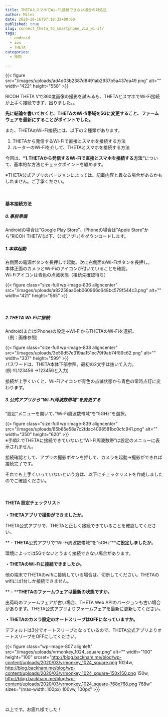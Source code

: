 ```yaml
---
title: THETAとスマホでWi-Fi接続できない場合の対処法
author: Miles
date: 2020-10-16T07:18:32+00:00
published: true
slug: connect_theta_to_smartphone_via_wi-if/
tags:
  - android
  - ios
  - THETA
categories:
  - 技術

---
```


{{< figure src="/images/uploads/ad4d03b2387d8491ab2937b5a437ea49.png" alt="" width="422" height="558" >}}

RICOH THETA Vで360度画像の撮影を試みるも、THETAとスマホでWi-Fi接続が上手く接続できず、困りました。。

**先に結論を書いておくと、THETAのWi-fi帯域を5Gに変更すること、ファームウェアを最新にすることがポイントでした。**

また、THETAのWi-Fi接続には、以下の２種類があります。

  1. THETAから発信するWi-Fiで直接とスマホを接続する方法
  2. ルーターのWi-Fiを介して、THETAとスマホを接続する方法

<p style="text-align: left">
  今回は、<strong>&#8220;1.THETAから発信するWi-Fiで直接とスマホを接続する方法&#8221;</strong>について、基本的な方法とチェックポイントを纏めます。
</p>

※THETA公式アプリのバージョンによっては、記載内容と異なる場合があるかもしれません。ご了承ください。

&nbsp;

#### 基本接続方法

##### 0.事前準備

Androidの場合は&#8221;Google Play Store&#8221;、iPhoneの場合は&#8221;Apple Store&#8221;から&#8221;RICOH THETA&#8221;(以下、公式アプリ)をダウンロードします。

##### 1.本体起動

右側面の電源ボタンを長押しで起動。次に右側面のWi-Fiボタンを長押し。  
本体正面のカメラとWi-Fiのアイコンが付いていることを確認。  
Wi-Fiアイコンは青色の点滅状態（接続先確認待ち）

{{< figure class="size-full wp-image-836 aligncenter" src="/images/uploads/a82258aa0eb060966c648bc579f544c3.png" alt="" width="421" height="565" >}} 

&nbsp;

##### 2.THETA Wi-Fiに接続

Android(またはiPhone)の設定->Wi-FiからTHETAのWi-Fiを選択。  
（例：画像参照)

{{< figure class="size-full wp-image-838 aligncenter" src="/images/uploads/3e59d57e319aa151ec79f9ab74f89c62.png" alt="" width="337" height="599" >}}  
パスワードは、THETA本体下部参照。最初の2文字は抜いて入力。  
(例:YL123456 ->123456と入力)

接続が上手くいくと、Wi-Fiアイコンが青色の点滅状態から青色の常時点灯に変わります。

##### 3.公式アプリから&#8221;Wi-Fi周波数帯域&#8221;を変更する

&#8220;設定&#8221;メニューを開いて、&#8221;Wi-Fi周波数帯域&#8221;を&#8221;5GHz&#8221;を選択。

{{< figure class="size-full wp-image-839 aligncenter" src="/images/uploads/85b85e58a7c2fdac4098581bc0cfc941.png" alt="" width="350" height="620" >}}  
※手順2.でTHETAに接続できていないと&#8221;WI-FI周波数帯&#8221;は設定のメニューに表示されません。

接続確認として、アプリの撮影ボタンを押して、カメラを起動->撮影ができれば接続完了です。

それでも上手くいっていないという方は、以下にチェックリストを作成しましたのでご確認ください。

&nbsp;

#### THETA 設定チェックリスト

**・THETAアプリで撮影ができましたか。**

<span style="font-weight: 400">THETA公式アプリで、THETAと正しく接続できていることを確認してください。</span>

**・****THETA****公式アプリで&#8221;Wi-Fi周波数帯域&#8221;を&#8221;5GHz&#8221;****に設定しましたか**<span style="font-weight: 400">。</span>

<span style="font-weight: 400">環境によっては5Gでないとうまく接続できない場合があります。</span>

**・THETAのWi-Fiに接続できましたか。**

<span style="font-weight: 400">他の端末でTHETAのwifiに接続している場合は、切断してください。THETAのwifiには1台しか接続できません。</span>

**・****THETAのファームウェアは最新の状態ですか。**

<span style="font-weight: 400">出荷時のファームフェアが古い場合、THETA Web APIのバージョンも古い場合があります。THETA公式アプリよりファームフェアを最新に更新してください。</span>

**・THETAのカメラ設定のオートスリープはOFFになっていますか。**

<span style="font-weight: 400">デフォルトは3分でオートスリープとなっているので、THETA公式アプリよりオートスリープをOFFにしてください。</span>

{{< figure class="wp-image-807 alignleft" src="/images/uploads/vrmonkey_1024_square.png" alt="" width="100" height="100" srcset="http://blog.backham.me/blog/wp-content/uploads/2020/03/vrmonkey_1024_square.png 1024w, http://blog.backham.me/blog/wp-content/uploads/2020/03/vrmonkey_1024_square-150x150.png 150w, http://blog.backham.me/blog/wp-content/uploads/2020/03/vrmonkey_1024_square-768x768.png 768w" sizes="(max-width: 100px) 100vw, 100px" >}} 

&nbsp;

以上です。お疲れ様でした！